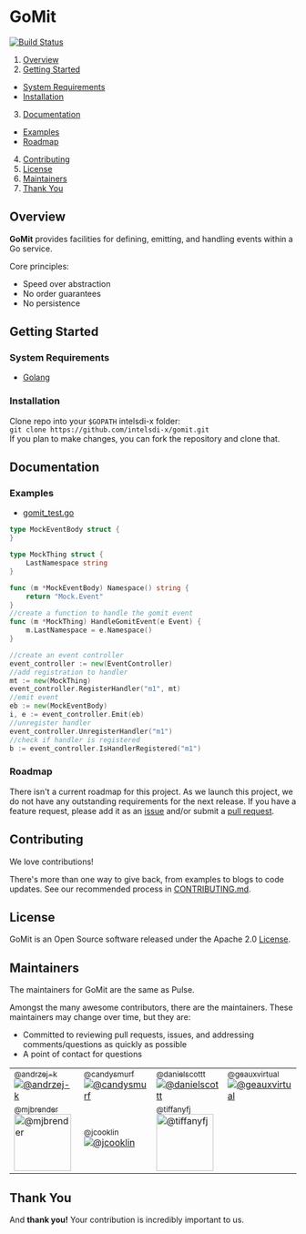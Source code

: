 <!--
http://www.apache.org/licenses/LICENSE-2.0.txt


Copyright 2015 Intel Corporation

Licensed under the Apache License, Version 2.0 (the "License");
you may not use this file except in compliance with the License.
You may obtain a copy of the License at

    http://www.apache.org/licenses/LICENSE-2.0

Unless required by applicable law or agreed to in writing, software
distributed under the License is distributed on an "AS IS" BASIS,
WITHOUT WARRANTIES OR CONDITIONS OF ANY KIND, either express or implied.
See the License for the specific language governing permissions and
limitations under the License.
-->

# GoMit

[![Build Status](https://magnum.travis-ci.com/intelsdi-x/gomit.svg?token=vyb2L8q6F9MjSpovyQQU)](https://magnum.travis-ci.com/intelsdi-x/gomit)

1. [Overview](#overview)
2. [Getting Started](#getting-started)
  * [System Requirements](#system-requirements)
  * [Installation](#installation)
3. [Documentation](#documentation)
  * [Examples](#examples)
  * [Roadmap](#roadmap)
4. [Contributing](#contributing)
5. [License](#license)
6. [Maintainers](#maintainers)
7. [Thank You](#thank-you)

## Overview
**GoMit** provides facilities for defining, emitting, and handling events within a Go service.

Core principles:  
* Speed over abstraction  
* No order guarantees  
* No persistence  

## Getting Started
### System Requirements
* [Golang](https://golang.org/dl/)

### Installation
Clone repo into your `$GOPATH` intelsdi-x folder:  
`git clone https://github.com/intelsdi-x/gomit.git`  
If you plan to make changes, you can fork the repository and clone that. 

## Documentation
### Examples
* [gomit_test.go](https://github.com/intelsdi-x/gomit/blob/master/gomit_test.go)

```go
type MockEventBody struct {
}

type MockThing struct {
	LastNamespace string
}

func (m *MockEventBody) Namespace() string {
	return "Mock.Event"
}
//create a function to handle the gomit event
func (m *MockThing) HandleGomitEvent(e Event) {
	m.LastNamespace = e.Namespace()
}

//create an event controller
event_controller := new(EventController)
//add registration to handler
mt := new(MockThing)
event_controller.RegisterHandler("m1", mt)
//emit event
eb := new(MockEventBody)
i, e := event_controller.Emit(eb)
//unregister handler
event_controller.UnregisterHandler("m1")
//check if handler is registered
b := event_controller.IsHandlerRegistered("m1")
```

### Roadmap
There isn't a current roadmap for this project. As we launch this project, we do not have any outstanding requirements for the next release. If you have a feature request, please add it as an [issue](https://github.com/intelsdi-x/gomit/issues/new) and/or submit a [pull request](https://github.com/intelsdi-x/gomit/pulls).

## Contributing
We love contributions! 

There's more than one way to give back, from examples to blogs to code updates. See our recommended process in [CONTRIBUTING.md](CONTRIBUTING.md).

## License
GoMit is an Open Source software released under the Apache 2.0 [License](LICENSE).

## Maintainers
The maintainers for GoMit are the same as Pulse. 

Amongst the many awesome contributors, there are the maintainers. These maintainers may change over time, but they are:
* Committed to reviewing pull requests, issues, and addressing comments/questions as quickly as possible
* A point of contact for questions

<table border="0" cellspacing="0" cellpadding="0">
  <tr>
    <td width="125"><a href="https://github.com/andrzej-k"><sub>@andrzej-k</sub><img src="https://avatars.githubusercontent.com/u/13486250" alt="@andrzej-k"></a></td>
    <td width="125"><a href="https://github.com/candysmurf"><sub>@candysmurf</sub><img src="https://avatars.githubusercontent.com/u/13841563" alt="@candysmurf"></a></td>
    <td width="125"><a href="https://github.com/danielscottt"><sub>@danielscottt</sub><img src="https://avatars.githubusercontent.com/u/1194436" alt="@danielscottt"></a></td>
    <td width="125"><a href="https://github.com/geauxvirtual"><sub>@geauxvirtual</sub><img src="https://avatars.githubusercontent.com/u/1395030" alt="@geauxvirtual"></a></td>
  </tr>
  <tr>
    <td width="125"><a href="https://github.com/mjbrender"><sub>@mjbrender</sub><img src="https://avatars.githubusercontent.com/u/1744971" width="100" alt="@mjbrender"></a></td>
    <td width="125"><a href="http://github.com/jcooklin"><sub>@jcooklin</sub><img src="https://avatars.githubusercontent.com/u/862968" alt="@jcooklin"></a></td>
    <td width="125"><a href="https://github.com/tiffanyfj"><sub>@tiffanyfj</sub><img src="https://avatars.githubusercontent.com/u/12282848" width="100" alt="@tiffanyfj"></a></td>
  </tr>
</table>

## Thank You
And **thank you!** Your contribution is incredibly important to us.
